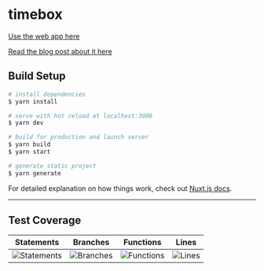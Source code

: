# timebox

[Use the web app here](https://tchin25.github.io/timebox/)

[Read the blog post about it here](https://thomasch.in/blog/timeboxer/)


## Build Setup

```bash
# install dependencies
$ yarn install

# serve with hot reload at localhost:3000
$ yarn dev

# build for production and launch server
$ yarn build
$ yarn start

# generate static project
$ yarn generate
```

For detailed explanation on how things work, check out [Nuxt.js docs](https://nuxtjs.org).

---

## Test Coverage
| Statements                | Branches                | Functions                | Lines                |
| ------------------------- | ----------------------- | ------------------------ | -------------------- |
| ![Statements](https://img.shields.io/badge/Coverage-73.79%25-red.svg) | ![Branches](https://img.shields.io/badge/Coverage-77.78%25-red.svg) | ![Functions](https://img.shields.io/badge/Coverage-74.44%25-red.svg) | ![Lines](https://img.shields.io/badge/Coverage-73.47%25-red.svg) |
